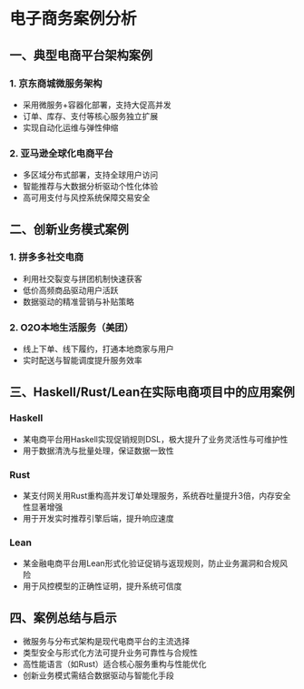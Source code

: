 # 电子商务案例分析

## 一、典型电商平台架构案例

### 1. 京东商城微服务架构

- 采用微服务+容器化部署，支持大促高并发
- 订单、库存、支付等核心服务独立扩展
- 实现自动化运维与弹性伸缩

### 2. 亚马逊全球化电商平台

- 多区域分布式部署，支持全球用户访问
- 智能推荐与大数据分析驱动个性化体验
- 高可用支付与风控系统保障交易安全

## 二、创新业务模式案例

### 1. 拼多多社交电商

- 利用社交裂变与拼团机制快速获客
- 低价高频商品驱动用户活跃
- 数据驱动的精准营销与补贴策略

### 2. O2O本地生活服务（美团）

- 线上下单、线下履约，打通本地商家与用户
- 实时配送与智能调度提升服务效率

## 三、Haskell/Rust/Lean在实际电商项目中的应用案例

### Haskell

- 某电商平台用Haskell实现促销规则DSL，极大提升了业务灵活性与可维护性
- 用于数据清洗与批量处理，保证数据一致性

### Rust

- 某支付网关用Rust重构高并发订单处理服务，系统吞吐量提升3倍，内存安全性显著增强
- 用于开发实时推荐引擎后端，提升响应速度

### Lean

- 某金融电商平台用Lean形式化验证促销与返现规则，防止业务漏洞和合规风险
- 用于风控模型的正确性证明，提升系统可信度

## 四、案例总结与启示

- 微服务与分布式架构是现代电商平台的主流选择
- 类型安全与形式化方法可提升业务可靠性与合规性
- 高性能语言（如Rust）适合核心服务重构与性能优化
- 创新业务模式需结合数据驱动与智能化手段
